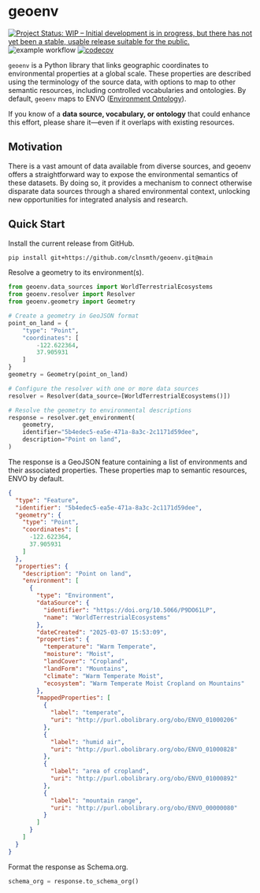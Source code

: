 # geoenv

[![Project Status: WIP – Initial development is in progress, but there has not yet been a stable, usable release suitable for the public.](https://www.repostatus.org/badges/latest/wip.svg)](https://www.repostatus.org/#wip)
![example workflow](https://github.com/clnsmth/geoenv/actions/workflows/ci-cd.yml/badge.svg)
[![codecov](https://codecov.io/github/clnsmth/geoenv/graph/badge.svg?token=2J4MNIXCTD)](https://codecov.io/github/clnsmth/geoenv)

`geoenv` is a Python library that links geographic coordinates to environmental properties at a global scale. These properties are described using the terminology of the source data, with options to map to other semantic resources, including controlled vocabularies and ontologies. By default, `geoenv` maps to ENVO ([Environment Ontology](https://sites.google.com/site/environmentontology/)).

If you know of a **data source, vocabulary, or ontology** 
that could enhance this effort, please share it—even if it overlaps with existing resources.

## Motivation

There is a vast amount of data available from diverse sources, and geoenv offers a straightforward way to expose the environmental semantics of these datasets. By doing so, it provides a mechanism to connect otherwise disparate data sources through a shared environmental context, unlocking new opportunities for integrated analysis and research.

## Quick Start

Install the current release from GitHub.

```bash
pip install git+https://github.com/clnsmth/geoenv.git@main
```

Resolve a geometry to its environment(s).

```python
from geoenv.data_sources import WorldTerrestrialEcosystems
from geoenv.resolver import Resolver
from geoenv.geometry import Geometry

# Create a geometry in GeoJSON format
point_on_land = {
    "type": "Point",
    "coordinates": [
        -122.622364,
        37.905931
    ]
}
geometry = Geometry(point_on_land)

# Configure the resolver with one or more data sources
resolver = Resolver(data_source=[WorldTerrestrialEcosystems()])

# Resolve the geometry to environmental descriptions
response = resolver.get_environment(
    geometry,
    identifier="5b4edec5-ea5e-471a-8a3c-2c1171d59dee",
    description="Point on land",
)

```

The response is a GeoJSON feature containing a list of environments and their associated properties. These properties map to semantic resources, ENVO by default.

```json
{
  "type": "Feature",
  "identifier": "5b4edec5-ea5e-471a-8a3c-2c1171d59dee",
  "geometry": {
    "type": "Point",
    "coordinates": [
      -122.622364,
      37.905931
    ]
  },
  "properties": {
    "description": "Point on land",
    "environment": [
      {
        "type": "Environment",
        "dataSource": {
          "identifier": "https://doi.org/10.5066/P9DO61LP",
          "name": "WorldTerrestrialEcosystems"
        },
        "dateCreated": "2025-03-07 15:53:09",
        "properties": {
          "temperature": "Warm Temperate",
          "moisture": "Moist",
          "landCover": "Cropland",
          "landForm": "Mountains",
          "climate": "Warm Temperate Moist",
          "ecosystem": "Warm Temperate Moist Cropland on Mountains"
        },
        "mappedProperties": [
          {
            "label": "temperate",
            "uri": "http://purl.obolibrary.org/obo/ENVO_01000206"
          },
          {
            "label": "humid air",
            "uri": "http://purl.obolibrary.org/obo/ENVO_01000828"
          },
          {
            "label": "area of cropland",
            "uri": "http://purl.obolibrary.org/obo/ENVO_01000892"
          },
          {
            "label": "mountain range",
            "uri": "http://purl.obolibrary.org/obo/ENVO_00000080"
          }
        ]
      }
    ]
  }
}


```


Format the response as Schema.org.

```python
schema_org = response.to_schema_org()
```
